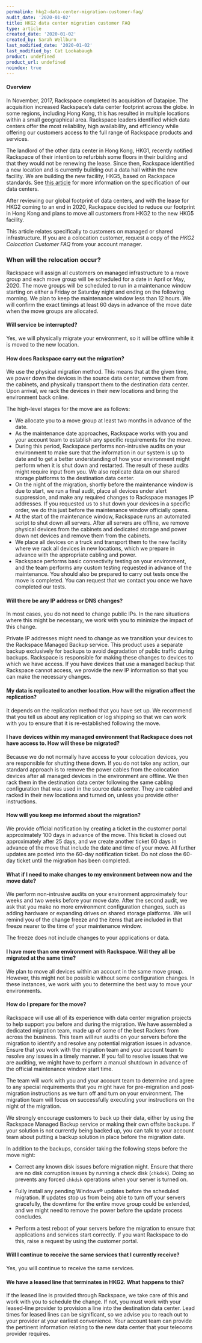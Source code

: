 ```yaml
---
permalink: hkg2-data-center-migration-customer-faq/
audit_date: '2020-01-02'
title: HKG2 data center migration customer FAQ
type: article
created_date: '2020-01-02'
created_by: Sarah Wellburn
last_modified_date: '2020-01-02'
last_modified_by: Cat Lookabaugh
product: undefined
product_url: undefined
noindex: true
---
```


#### Overview

In November, 2017, Rackspace completed its acquisition of Datapipe. The
acquisition increased Rackspace’s data center footprint across the globe. In
some regions, including Hong Kong, this has resulted in multiple locations
within a small geographical area. Rackspace leaders identified which data
centers offer the most reliability, high availability, and efficiency while
offering our customers access to the full range of Rackspace products and services.

The landlord of the other data center in Hong Kong, HKG1, recently notified
Rackspace of their intention to refurbish some floors in their building and that
they would not be renewing the lease. Since then, Rackspace identified a new
location and is currently building out a data hall within the new facility. We
are building the new facility, HKG5, based on Rackspace standards. See
[this article](https://www.rackspace.com/about/data-centers) for more
information on the specification of our data centers.

After reviewing our global footprint of data centers, and with the lease for
HKG2 coming to an end in 2020, Rackspace decided to reduce our footprint in
Hong Kong and plans to move all customers from HKG2 to the new HKG5 facility.

This article relates specifically to customers on managed or shared
infrastructure. If you are a colocation customer, request a copy of the *HKG2
Colocation Customer FAQ* from your account manager.

### When will the relocation occur?

Rackspace will assign all customers on managed infrastructure to a move group
and each move group will be scheduled for a date in April or May, 2020. The move
groups will be scheduled to run in a maintenance window starting on either a
Friday or Saturday night and ending on the following morning. We plan to keep
the maintenance window less than 12 hours. We will confirm the exact timings
at least 60 days in advance of the move date when the move groups are allocated.

#### Will service be interrupted?

Yes, we will physically migrate your environment, so it will be offline while
it is moved to the new location.

#### How does Rackspace carry out the migration?

We use the physical migration method. This means that at the given time,
we power down the devices in the source data center, remove them from the
cabinets, and physically transport them to the destination data center. Upon
arrival, we rack the devices in their new locations and bring the environment
back online.

The high-level stages for the move are as follows:

-	We allocate you to a move group at least two months in advance of the date.
-	As the maintenance date approaches, Rackspace works with you and your
   account team to establish any specific requirements for the move.
-	During this period, Rackspace performs non-intrusive audits on your
   environment to make sure that the information in our system is up to date
   and to get a better understanding of how your environment might perform when
   it is shut down and restarted. The result of these audits might require input
   from you. We also replicate data on our shared storage platforms to the
   destination data center.
-	On the night of the migration, shortly before the maintenance window is due
   to start, we run a final audit, place all devices under alert suppression,
   and make any required changes to Rackspace manages IP addresses. If you
   requested us to shut down your devices in a specific order, we do this
   just before the maintenance window officially opens.
-	At the start of the maintenance window, Rackspace runs an automated script
   to shut down all servers. After all servers are offline, we remove physical
   devices from the cabinets and dedicated storage and power down net devices
   and remove them from the cabinets.
-	We place all devices on a truck and transport them to the new facility where
   we rack all devices in new locations, which we prepare in advance with the
   appropriate cabling and power.
-	Rackspace performs basic connectivity testing on your environment, and the
   team performs any custom testing requested in advance of the maintenance.
   You should also be prepared to carry out tests once the move is completed. You can request that we contact you once we have completed our tests.

#### Will there be any IP address or DNS changes?

In most cases, you do not need to change public IPs. In the rare situations
where this might be necessary, we work with you to minimize the impact of this
change.

Private IP addresses might need to change as we transition your devices to the
Rackspace Managed Backup service. This product uses a separate backup
exclusively for backups to avoid degradation of public traffic during backups.
Rackspace is responsible for making these changes to devices to which we have
access. If you have devices that use a managed backup that Rackspace cannot
access, we provide the new IP information so that you can make the necessary
changes.

#### My data is replicated to another location. How will the migration affect the replication?

It depends on the replication method that you have set up. We recommend that you
tell us about any replication or log shipping so that we can work with you to
ensure that it is re-established following the move.

#### I have devices within my managed environment that Rackspace does not have access to. How will these be migrated?

Because we do not normally have access to your colocation devices, you are
responsible for shutting these down. If you do not take any action, our standard
approach is to remove the power cables from the colocation devices after all
managed devices in the environment are offline. We then rack them in the
destination data center following the same cabling configuration that was used
in the source data center. They are cabled and racked in their new locations
and turned on, unless you provide other instructions.

#### How will you keep me informed about the migration?

We provide official notification by creating a ticket in the customer portal
approximately 100 days in advance of the move. This ticket is closed out
approximately after 25 days, and we create another ticket 60 days in advance
of the move that include the date and time of your move. All further updates
are posted into the 60-day notification ticket. Do not close the 60-day ticket
until the migration has been completed.

#### What if I need to make changes to my environment between now and the move date?

We perform non-intrusive audits on your environment approximately four weeks
and two weeks before your move date. After the second audit, we ask that you
make no more environment configuration changes, such as adding hardware or
expanding drives on shared storage platforms. We will remind you of the change
freeze and the items that are included in that freeze nearer to the time of your
maintenance window.

The freeze does not include changes to your applications or data.

#### I have more than one environment with Rackspace. Will they all be migrated at the same time?

We plan to move all devices within an account in the same move group. However,
this might not be possible without some configuration changes. In these
instances, we work with you to determine the best way to move your environments.

#### How do I prepare for the move?

Rackspace will use all of its experience with data center migration projects to
help support you before and during the migration. We have assembled a dedicated
migration team, made up of some of the best Rackers from across the business.
This team will run audits on your servers before the migration to identify and
resolve any potential migration issues in advance. Ensure that you work with the
migration team and your account team to resolve any issues in a timely manner.
If you fail to resolve issues that we are auditing, we might have to perform a
manual shutdown in advance of the official maintenance window start time.

The team will work with you and your account team to determine and agree to any
special requirements that you might have for pre-migration and post-migration
instructions as we turn off and turn on your environment. The migration team
will focus on successfully executing your instructions on the night of the
migration.

We strongly encourage customers to back up their data, either by using the
Rackspace Managed Backup service or making their own offsite backups. If your
solution is not currently being backed up, you can talk to your account team
about putting a backup solution in place before the migration date.

In addition to the backups, consider taking the following steps before the move
night:

-   Correct any known disk issues before migration night. Ensure that there
    are no disk corruption issues by running a check disk (`chkdsk`). Doing so
    prevents any forced `chkdsk` operations when your server is turned on.

-   Fully install any pending Windows&reg; updates before the scheduled migration.
    If updates stop us from being able to turn off your servers gracefully,
    the downtime for the entire move group could be extended, and we might need
    to remove the power before the update process concludes.

-   Perform a test reboot of your servers before the migration to ensure that
    applications and services start correctly. If you want Rackspace to do this,
   raise a request by using the customer portal.

#### Will I continue to receive the same services that I currently receive?

Yes, you will continue to receive the same services.

#### We have a leased line that terminates in HKG2. What happens to this?

If the leased line is provided through Rackspace, we take care of this and work
with you to schedule the change. If not, you must work with your leased-line
provider to provision a line into the destination data center. Lead times for
leased lines can be significant, so we advise you to reach out to your provider
at your earliest convenience. Your account team can provide the pertinent
information relating to the new data center that your telecoms provider requires.
